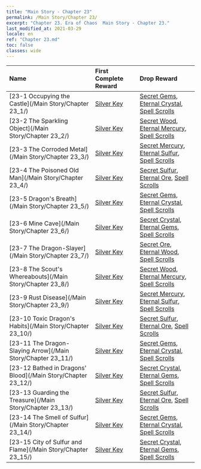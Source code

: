 ```yaml
---
title: "Main Story - Chapter 23"
permalink: /Main Story/Chapter 23/
excerpt: "Chapter 23. Era of Chaos  Main Story - Chapter 23."
last_modified_at: 2021-03-29
locale: en
ref: "Chapter 23.md"
toc: false
classes: wide
---
```


  | Name |  First Complete Reward | Drop Reward |
  |:------------|:------------|:------------| 
  | [23-1 Occupying the Castle](/Main Story/Chapter 23_1/) | [Silver Key](/Items/con_693/) | [Secret Gems](/Items/mat_79/), [Eternal Crystal](/Items/mat_73/), [Spell Scrolls](/Items/con_694/) |
  | [23-2 The Sparkling Object](/Main Story/Chapter 23_2/) | [Silver Key](/Items/con_693/) | [Secret Wood](/Items/mat_76/), [Eternal Mercury](/Items/mat_70/), [Spell Scrolls](/Items/con_694/) |
  | [23-3 The Corroded Metal](/Main Story/Chapter 23_3/) | [Silver Key](/Items/con_693/) | [Secret Mercury](/Items/mat_77/), [Eternal Sulfur](/Items/mat_71/), [Spell Scrolls](/Items/con_694/) |
  | [23-4 The Poisoned Old Man](/Main Story/Chapter 23_4/) | [Silver Key](/Items/con_693/) | [Secret Sulfur](/Items/mat_78/), [Eternal Ore](/Items/mat_68/), [Spell Scrolls](/Items/con_694/) |
  | [23-5 Dragon's Breath](/Main Story/Chapter 23_5/) | [Silver Key](/Items/con_693/) | [Secret Gems](/Items/mat_79/), [Eternal Crystal](/Items/mat_73/), [Spell Scrolls](/Items/con_694/) |
  | [23-6 Mine Cave](/Main Story/Chapter 23_6/) | [Silver Key](/Items/con_693/) | [Secret Crystal](/Items/mat_80/), [Eternal Gems](/Items/mat_72/), [Spell Scrolls](/Items/con_694/) |
  | [23-7 The Dragon-Slayer](/Main Story/Chapter 23_7/) | [Silver Key](/Items/con_693/) | [Secret Ore](/Items/mat_75/), [Eternal Wood](/Items/mat_69/), [Spell Scrolls](/Items/con_694/) |
  | [23-8 The Scout's Whereabouts](/Main Story/Chapter 23_8/) | [Silver Key](/Items/con_693/) | [Secret Wood](/Items/mat_76/), [Eternal Mercury](/Items/mat_70/), [Spell Scrolls](/Items/con_694/) |
  | [23-9 Rust Disease](/Main Story/Chapter 23_9/) | [Silver Key](/Items/con_693/) | [Secret Mercury](/Items/mat_77/), [Eternal Sulfur](/Items/mat_71/), [Spell Scrolls](/Items/con_694/) |
  | [23-10 Toxic Dragon's Habits](/Main Story/Chapter 23_10/) | [Silver Key](/Items/con_693/) | [Secret Sulfur](/Items/mat_78/), [Eternal Ore](/Items/mat_68/), [Spell Scrolls](/Items/con_694/) |
  | [23-11 The Dragon-Slaying Arrow](/Main Story/Chapter 23_11/) | [Silver Key](/Items/con_693/) | [Secret Gems](/Items/mat_79/), [Eternal Crystal](/Items/mat_73/), [Spell Scrolls](/Items/con_694/) |
  | [23-12 Bathed in Dragons' Blood](/Main Story/Chapter 23_12/) | [Silver Key](/Items/con_693/) | [Secret Crystal](/Items/mat_80/), [Eternal Gems](/Items/mat_72/), [Spell Scrolls](/Items/con_694/) |
  | [23-13 Guarding the Treasure](/Main Story/Chapter 23_13/) | [Silver Key](/Items/con_693/) | [Secret Sulfur](/Items/mat_78/), [Eternal Ore](/Items/mat_68/), [Spell Scrolls](/Items/con_694/) |
  | [23-14 The Smell of Sulfur](/Main Story/Chapter 23_14/) | [Silver Key](/Items/con_693/) | [Secret Gems](/Items/mat_79/), [Eternal Crystal](/Items/mat_73/), [Spell Scrolls](/Items/con_694/) |
  | [23-15 City of Sulfur and Flame](/Main Story/Chapter 23_15/) | [Silver Key](/Items/con_693/) | [Secret Crystal](/Items/mat_80/), [Eternal Gems](/Items/mat_72/), [Spell Scrolls](/Items/con_694/) |
